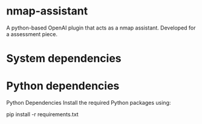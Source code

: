 # nmap-assistant
A python-based OpenAI plugin that acts as a nmap assistant. Developed for a assessment piece.

# System dependencies

# Python dependencies

Python Dependencies
Install the required Python packages using:

pip install -r requirements.txt

